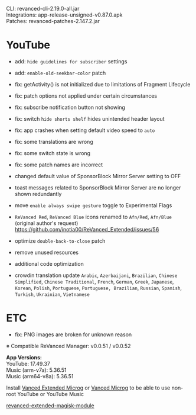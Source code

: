 CLI: revanced-cli-2.19.0-all.jar  
Integrations: app-release-unsigned-v0.87.0.apk  
Patches: revanced-patches-2.147.2.jar  

YouTube
==
- add: `hide guidelines for subscriber` settings
- add: `enable-old-seekbar-color` patch

- fix: getActivity() is not initialized due to limitations of Fragment Lifecycle
- fix: patch options not applied under certain circumstances
- fix: subscribe notification button not showing
- fix: switch `hide shorts shelf` hides unintended header layout
- fix: app crashes when setting default video speed to `auto`
- fix: some translations are wrong
- fix: some switch state is wrong
- fix: some patch names are incorrect

- changed default value of SponsorBlock Mirror Server setting to OFF
- toast messages related to SponsorBlock Mirror Server are no longer shown redundantly
- move `enable always swipe gesture` toggle to Experimental Flags
- `ReVanced Red`, `ReVanced Blue` icons renamed to `Afn/Red`, `Afn/Blue` (original author's request) https://github.com/inotia00/ReVanced_Extended/issues/56
- optimize `double-back-to-close` patch
- remove unused resources
- additional code optimization

- crowdin translation update
`Arabic`, `Azerbaijani`, `Brazilian`, `Chinese Simplified`, `Chinese Traditional`, `French`, `German`, `Greek`, `Japanese`, `Korean`, `Polish`, `Portuguese`, `Portuguese, Brazilian`, `Russian`, `Spanish`, `Turkish`, `Ukrainian`, `Vietnamese`


ETC
==
- fix: PNG images are broken for unknown reason

※ Compatible ReVanced Manager: v0.0.51 / v0.0.52
  
**App Versions:**  
YouTube: 17.49.37  
Music (arm-v7a): 5.36.51  
Music (arm64-v8a): 5.36.51  

Install [Vanced Extended Microg](https://github.com/inotia00/VancedMicroG/releases) or [Vanced Microg](https://github.com/TeamVanced/VancedMicroG/releases) to be able to use non-root YouTube or YouTube Music  

[revanced-extended-magisk-module](https://github.com/MatadorProBr/revanced-extended-magisk-module)  
